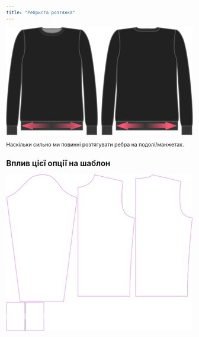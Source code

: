 ```yaml
---
title: "Ребриста розтяжка"
---
```


![Розтяжка ребристої стрічки](ribbingstretch.svg)

Наскільки сильно ми повинні розтягувати ребра на подолі/манжетах.

## Вплив цієї опції на шаблон

![На цьому зображенні показано вплив цієї опції шляхом накладання декількох варіантів, які мають різне значення для цієї опції](sven_ribbingstretch_sample.svg "Вплив цієї опції на шаблон")
